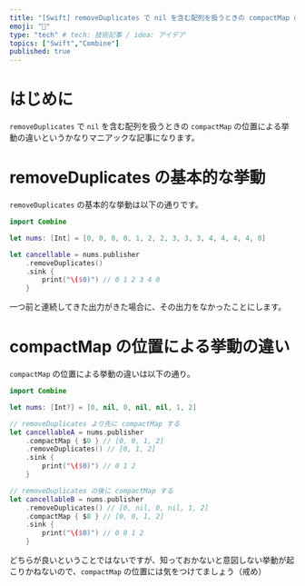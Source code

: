 ```yaml
---
title: "[Swift] removeDuplicates で nil を含む配列を扱うときの compactMap の位置による挙動の違いについて"
emoji: "🔖"
type: "tech" # tech: 技術記事 / idea: アイデア
topics: ["Swift","Combine"]
published: true
---
```


# はじめに

`removeDuplicates` で `nil` を含む配列を扱うときの `compactMap` の位置による挙動の違いというかなりマニアックな記事になります。

# removeDuplicates の基本的な挙動

`removeDuplicates` の基本的な挙動は以下の通りです。

```swift
import Combine

let nums: [Int] = [0, 0, 0, 0, 1, 2, 2, 3, 3, 3, 4, 4, 4, 4, 0]

let cancellable = nums.publisher
    .removeDuplicates()
    .sink {
        print("\($0)") // 0 1 2 3 4 0
    }
```

一つ前と連続してきた出力がきた場合に、その出力をなかったことにします。

# compactMap の位置による挙動の違い

`compactMap` の位置による挙動の違いは以下の通り。

```swift
import Combine

let nums: [Int?] = [0, nil, 0, nil, nil, 1, 2]

// removeDuplicates より先に compactMap する
let cancellableA = nums.publisher
    .compactMap { $0 } // [0, 0, 1, 2]
    .removeDuplicates() // [0, 1, 2]
    .sink {
        print("\($0)") // 0 1 2
    }

// removeDuplicates の後に compactMap する
let cancellableB = nums.publisher
    .removeDuplicates() // [0, nil, 0, nil, 1, 2]
    .compactMap { $0 } // [0, 0, 1, 2] 
    .sink {
        print("\($0)") // 0 0 1 2
    }
```

どちらが良いということではないですが、知っておかないと意図しない挙動が起こりかねないので、`compactMap` の位置には気をつけてましょう（戒め）